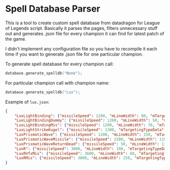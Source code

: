 # Spell Database Parser
This is a tool to create custom spell database from datadragon for League of Legends script.
Basically it parses the pages, filters unnecessary stuff out and generates .json file for every champion it can find for latest patch of the game.

I didn't implement any configuration file so you have to recompile it each time if you want to generate .json file for one particular champion.

To generate spell database for every champion call:
```cpp
database.generate_spelldb("None");
```

For particular champion call with champion name:
```cpp
database.generate_spelldb("Lux");
```

Example of `lux.json`:
```json
{
	"LuxLightBinding": {"missileSpeed": 1200, "mLineWidth": 80, "mTargetingTypeData": "Location"},
	"LuxLightBindingDummy": {"missileSpeed": 1200, "mLineWidth": 50, "mTargetingTypeData": "Direction"},
	"LuxLightBindingMis": {"missileSpeed": 1200, "mLineWidth": 70, "mTargetingTypeData": "Direction"},
	"LuxLightStrikeKugel": {"missileSpeed": 1300, "mTargetingTypeData": "Area"},
	"LuxPrismaticWave": {"missileSpeed": 1200, "mLineWidth": 150, "mTargetingTypeData": "Location"},
	"LuxPrismaticWaveMissile": {"missileSpeed": 2200, "mLineWidth": 110, "mTargetingTypeData": "Location"},
	"LuxPrismaticWaveReturnDead": {"missileSpeed": 50, "mLineWidth": 110, "mTargetingTypeData": "Direction"},
	"LuxR": {"missileSpeed": 3000, "mLineWidth": 190, "mTargetingTypeData": "Location"},
	"LuxRVfxMis": {"missileSpeed": 3600, "mLineWidth": 60, "mTargetingTypeData": "Location"},
	"LuxRMis": {"missileSpeed": 3000, "mLineWidth": 250, "mTargetingTypeData": "Direction"}
}
```